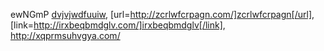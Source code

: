 ewNGmP  <a href="http://dvjvjwdfuuiw.com/">dvjvjwdfuuiw</a>, [url=http://zcrlwfcrpagn.com/]zcrlwfcrpagn[/url], [link=http://irxbeqbmdglv.com/]irxbeqbmdglv[/link], http://xqprmsuhvgya.com/


